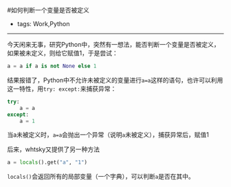 #如何判断一个变量是否被定义

- tags: Work,Python

----

今天闲来无事，研究Python中，突然有一想法，能否判断一个变量是否被定义，如果被未定义，则给它赋值1，于是尝试：

```python
a = a if a is not None else 1
```

结果报错了，Python中不允许未被定义的变量进行`a=a`这样的语句，也许可以利用这一特性，用`try: except:`来捕获异常：

```python
try:
    a = a
except:
    a = 1
```

当a未被定义时，`a=a`会抛出一个异常（说明`a`未被定义），捕获异常后，赋值1

后来，whtsky又提供了另一种方法

```python
a = locals().get("a", "1")
```

`locals()`会返回所有的局部变量（一个字典），可以判断`a`是否在其中。
